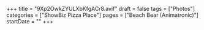 +++
title = "9Xp2OwkZYULXbKfgACr8.avif"
draft = false
tags = ["Photos"]
categories = ["ShowBiz Pizza Place"]
pages = ["Beach Bear (Animatronic)"]
startDate = ""
+++
